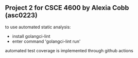 ## Project 2 for CSCE 4600 by Alexia Cobb (asc0223)

to use automated static analysis:
- install golangci-lint
- enter command 'golangci-lint run'

automated test coverage is implemented through github actions